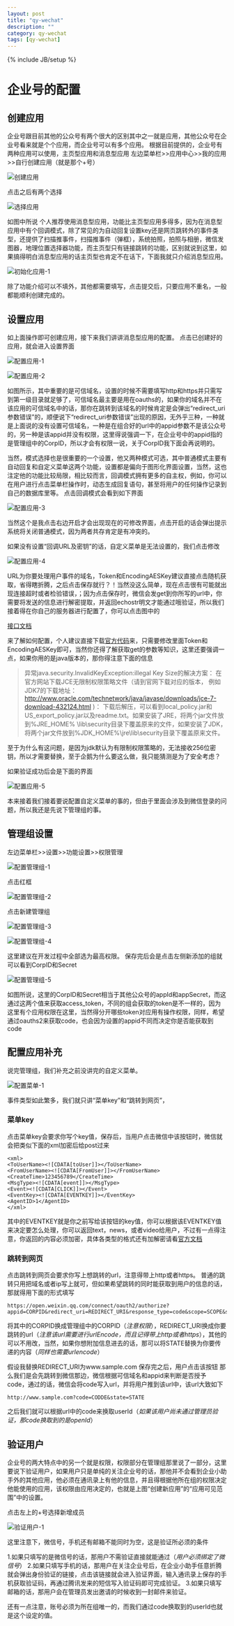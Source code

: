 ```yaml
---
layout: post
title: "qy-wechat"
description: ""
category: qy-wechat
tags: [qy-wechat]
---
```

{% include JB/setup %}

# 企业号的配置

## 创建应用

企业号跟目前其他的公众号有两个很大的区别其中之一就是应用，其他公众号在企业号看来就是个个应用，而企业号可以有多个应用。
根据目前提供的，企业号有两种应用可以使用，主页型应用和消息型应用
左边菜单栏>>应用中心>>我的应用>>自行创建应用（就是那个+号）

![创建应用](/public/qywechat160123/app-1.png)

点击之后有两个选择

![选择应用](/public/qywechat160123/app-2.png)

如图中所说
个人推荐使用消息型应用，功能比主页型应用多得多，因为在消息型应用中有个回调模式，除了常见的为自动回复设置key还是网页跳转外的事件类型，还提供了扫描推事件，扫描推事件（弹框），系统拍照，拍照与相册，微信发图器，地理位置选择器功能，而主页型只有链接跳转的功能，区别就说到这里，如果搞得明白消息型应用的话主页型也肯定不在话下，下面我就只介绍消息型应用。

![初始化应用-1](/public/qywechat160123/app-3.png)

除了功能介绍可以不填外，其他都需要填写，点击提交后，只要应用不重名，一般都能顺利创建完成的。

## 设置应用

如上面操作即可创建应用，接下来我们讲讲消息型应用的配置。
点击已创建好的应用，就会进入设置界面

![配置应用-1](/public/qywechat160123/set-app-1.png)

![配置应用-2](/public/qywechat160123/set-app-2.png)

如图所示，其中重要的是可信域名，设置的时候不需要填写http和https并只需写到第一级目录就足够了，可信域名最主要是用在oauths的，如果你的域名并不在该应用的可信域名中的话，那你在跳转到该域名的时候肯定是会弹出“redirect_uri参数错误”的，顺便说下“redirect_uri参数错误”出现的原因，无外乎三种，一种就是上面说的没有设置可信域名，一种是在组合好的url中的appid参数不是该公众号的，另一种是该appid并没有权限，这里得说强调一下，在企业号中的appid指的是管理组中的CorpID，所以才会有权限一说，关于CorpID我下面会再说明的。

当然，模式选择也是很重要的一个设置，他又两种模式可选，其中普通模式主要有自动回复和自定义菜单这两个功能，设置都是偏向于图形化界面设置，当然，这也注定他的功能比较局限，相比较而言，回调模式拥有更多的自主权，例如，你可以在用户进行点击菜单栏操作时，动态生成回复语句，甚至将用户的任何操作记录到自己的数据库里等。
点击回调模式会看到如下界面

![配置应用-3](/public/qywechat160123/set-app-3.png)

当然这个是我点击右边开启才会出现现在的可修改界面，点击开启的话会弹出提示系统将关闭普通模式，因为两者共存肯定是有冲突的。

如果没有设置“回调URL及密钥”的话，自定义菜单是无法设置的，我们点击修改

![配置应用-4](/public/qywechat160123/set-app-4.png)

URL为你要处理用户事件的域名，Token和EncodingAESKey建议直接点击随机获取，省得瞎折腾，之后点击保存就行？！当然没这么简单，现在点击很有可能就出现连接超时或者检验错误，；因为点击保存时，微信会发get到你所写的url中，你需要将发送的信息进行解密提取，并返回echostr明文才能通过哦验证，所以我们接着得在你自己的服务器进行配置了，你可以点击图中的

[接口文档](http://qydev.weixin.qq.com/wiki/index.php?title=%E5%9B%9E%E8%B0%83%E6%A8%A1%E5%BC%8F)

来了解如何配置，个人建议直接下载[官方代码](http://qydev.weixin.qq.com/wiki/index.php?title=%E5%8A%A0%E8%A7%A3%E5%AF%86%E5%BA%93%E4%B8%8B%E8%BD%BD%E4%B8%8E%E8%BF%94%E5%9B%9E%E7%A0%81)来，只需要修改里面Token和EncodingAESKey即可，当然你还得了解获取get的参数等知识，这里还要强调一点，如果你用的是java版本的，那你得注意下面的信息

>异常java.security.InvalidKeyException:illegal Key Size的解决方案：
在官方网站下载JCE无限制权限策略文件（请到官网下载对应的版本， 例如JDK7的下载地址：http://www.oracle.com/technetwork/java/javase/downloads/jce-7-download-432124.html )：
下载后解压，可以看到local_policy.jar和US_export_policy.jar以及readme.txt。如果安装了JRE，将两个jar文件放到%JRE_HOME% \lib\security目录下覆盖原来的文件，如果安装了JDK，将两个jar文件放到%JDK_HOME%\jre\lib\security目录下覆盖原来文件。

至于为什么有这问题，是因为jdk默认为有限制权限策略的，无法接收256位密钥，所以才需要替换，至于企鹅为什么要这么做，我只能猜测是为了安全考虑？

如果验证成功后会是下面的界面

![配置应用-5](/public/qywechat160123/set-app-5.png)

本来接着我们接着要说配置自定义菜单的事的，但由于里面会涉及到微信登录的问题，所以我还是先说下管理组的事。

## 管理组设置

左边菜单栏>>设置>>功能设置>>权限管理

![配置管理组-1](/public/qywechat160123/set-manager-1.png)

点击红框

![配置管理组-2](/public/qywechat160123/set-manager-2.png)

点击新建管理组

![配置管理组-3](/public/qywechat160123/set-manager-3.png)

![配置管理组-4](/public/qywechat160123/set-manager-4.png)

这里建议在开发过程中全部选为最高权限。
保存完后会是点击左侧新添加的组就可以看到CorpID和Secret

![配置管理组-5](/public/qywechat160123/set-manager-5.png)

如图所说，这里的CorpID和Secret相当于其他公众号的appId和appSecret，而这通过这两个值来获取access_token，不同的组会获取的token是不一样的，因为这里有个应用权限在这里，当然得分开哪些token对应用有操作权限，同样，希望通过oauths2来获取code，也会因为设置的appid不同而决定你是否能获取到code

## 配置应用补充

说完管理组，我们补充之前没讲完的自定义菜单。

![配置菜单-1](/public/qywechat160123/set-menu-1.png)

事件类型如此繁多，我们就只讲“菜单key”和“跳转到网页”，

### 菜单key

点击菜单key会要求你写个key值，保存后，当用户点击微信中该按钮时，微信就会把类似下面的xml加密后给post过来

	<xml>
	<ToUserName><![CDATA[toUser]]></ToUserName>
	<FromUserName><![CDATA[FromUser]]></FromUserName>
	<CreateTime>123456789</CreateTime>
	<MsgType><![CDATA[event]]></MsgType>
	<Event><![CDATA[CLICK]]></Event>
	<EventKey><![CDATA[EVENTKEY]]></EventKey>
	<AgentID>1</AgentID>
	</xml>

其中的EVENTKEY就是你之前写给该按钮的key值，你可以根据该EVENTKEY值来决定要怎么处理，你可以返回text，news，或者video给用户，不过有一点得注意，你返回的内容必须加密，具体各类型的格式还有加解密请看[官方文档](http://qydev.weixin.qq.com/wiki/index.php?title=%E8%A2%AB%E5%8A%A8%E5%93%8D%E5%BA%94%E6%B6%88%E6%81%AF)

### 跳转到网页

点击跳转到网页会要求你写上想跳转的url，注意得带上http或者https。
普通的跳转只用把域名或者ip写上就可，但如果希望跳转的同时能获取到用户的信息的话，那就得用下面的形式填写

	https://open.weixin.qq.com/connect/oauth2/authorize?appid=CORPID&redirect_uri=REDIRECT_URI&response_type=code&scope=SCOPE&state=STATE#wechat_redirect

将其中的CORPID换成管理组中的CORPID（*注意权限*），REDIRECT_URI换成你要跳转的url（*注意该url需要进行urlEncode，而且记得带上http或者https*），其他的可以不用改，当然，如果你想附加信息进去的话，那可以将STATE替换为你要传递的内容（*同样也需要urlencode*）

假设我替换REDIRECT_URI为www.sample.com
保存完之后，用户点击该按钮
那么我们是会先跳转到微信那边，微信根据可信域名和appid来判断是否授予code，通过的话，微信会将code写入url，并将用户推到该url中，该url大致如下

	http://www.sample.com?code=CODDE&state=STATE

之后我们就可以根据url中的code来换取userId（*如果该用户尚未通过管理员验证，那code换取到的是openId*）

## 验证用户

企业号的两大特点中的另一个就是权限，权限部分在管理组那里说了一部分，这里要说下验证用户，如果用户只是单纯的关注企业号的话，那他并不会看到企业小助手外的其他应用，他必须在通讯录上有他的信息，并且得根据他所在组的权限决定他能使用的应用，该权限由应用决定的，也就是上图“创建新应用”的“应用可见范围”中的设置。

点击左上的+号选择新增成员

![验证用户-1](/public/qywechat160123/add-member-1.png)

这里注意下，微信号，手机还有邮箱不能同时为空，这是验证所必须的条件

1.如果只填写的是微信号的话，那用户不需验证直接就能通过（*用户必须绑定了微信号*）
2.如果只填写手机的话，那用户在关注企业号后，在企业小助手任意折腾就会弹出身份验证的链接，点击该链接就会进入验证界面，输入通讯录上保存的手机获取验证码，再通过腾讯发来的短信写入验证码即可完成验证。
3.如果只填写邮箱的话，那用户会在管理员发出邀请的时候收到一封邮件来验证。

还有一点注意，账号必须为所在组唯一的，而我们通过code换取到的userId也就是这个设定的值。








